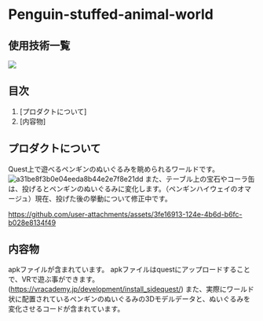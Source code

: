 <div id="top"></div>

# Penguin-stuffed-animal-world

## 使用技術一覧
<img src="https://img.shields.io/badge/-Unity-000000.svg?logo=unity&style=plastic">

## 目次

1. [プロダクトについて]
2. [内容物]
   
## プロダクトについて
Quest上で遊べるペンギンのぬいぐるみを眺められるワールドです。
![a31be8f3b0e04eeda8b44e2e7f8e21dd](https://github.com/Yuki1234ha/Penguin-stuffed-animal-world/assets/103294687/7e4dc3bb-dc98-4428-8011-b679294f0a47)
また、テーブル上の宝石やコーラ缶は、投げるとペンギンのぬいぐるみに変化します。（ペンギンハイウェイのオマージュ）現在、投げた後の挙動について修正中です。


https://github.com/user-attachments/assets/3fe16913-124e-4b6d-b6fc-b028e8134f49




## 内容物
apkファイルが含まれています。
apkファイルはquestにアップロードすることで、VRで遊ぶ事ができます。(https://vracademy.jp/development/install_sidequest/)
また、実際にワールド状に配置されているペンギンのぬいぐるみの3Dモデルデータと、ぬいぐるみを変化させるコードが含まれています。
